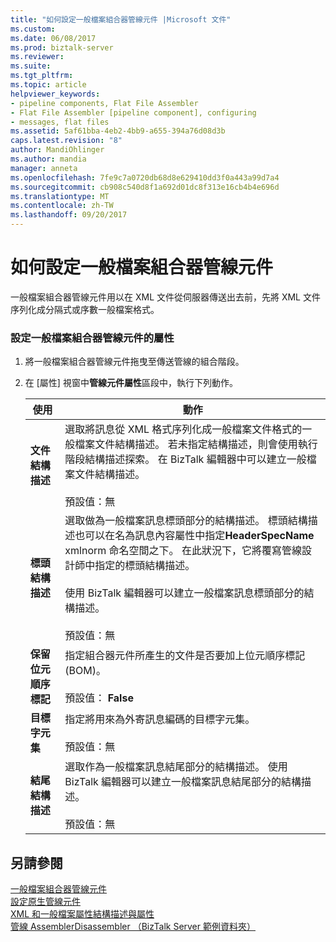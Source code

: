 ```yaml
---
title: "如何設定一般檔案組合器管線元件 |Microsoft 文件"
ms.custom: 
ms.date: 06/08/2017
ms.prod: biztalk-server
ms.reviewer: 
ms.suite: 
ms.tgt_pltfrm: 
ms.topic: article
helpviewer_keywords:
- pipeline components, Flat File Assembler
- Flat File Assembler [pipeline component], configuring
- messages, flat files
ms.assetid: 5af61bba-4eb2-4bb9-a655-394a76d08d3b
caps.latest.revision: "8"
author: MandiOhlinger
ms.author: mandia
manager: anneta
ms.openlocfilehash: 7fe9c7a0720db68d8e629410dd3f0a443a99d7a4
ms.sourcegitcommit: cb908c540d8f1a692d01dc8f313e16cb4b4e696d
ms.translationtype: MT
ms.contentlocale: zh-TW
ms.lasthandoff: 09/20/2017
---
```

# <a name="how-to-configure-the-flat-file-assembler-pipeline-component"></a>如何設定一般檔案組合器管線元件
一般檔案組合器管線元件用以在 XML 文件從伺服器傳送出去前，先將 XML 文件序列化成分隔式或序數一般檔案格式。  
  
### <a name="to-configure-the-properties-for-the-flat-file-assembler-pipeline-component"></a>設定一般檔案組合器管線元件的屬性  
  
1.  將一般檔案組合器管線元件拖曳至傳送管線的組合階段。  
  
2.  在 [屬性] 視窗中**管線元件屬性**區段中，執行下列動作。  
  
    |使用|動作|  
    |--------------|----------------|  
    |**文件結構描述**|選取將訊息從 XML 格式序列化成一般檔案文件格式的一般檔案文件結構描述。 若未指定結構描述，則會使用執行階段結構描述探索。 在 BizTalk 編輯器中可以建立一般檔案文件結構描述。<br /><br /> 預設值：無|  
    |**標頭結構描述**|選取做為一般檔案訊息標頭部分的結構描述。 標頭結構描述也可以在名為訊息內容屬性中指定**HeaderSpecName** xmlnorm 命名空間之下。 在此狀況下，它將覆寫管線設計師中指定的標頭結構描述。<br /><br /> 使用 BizTalk 編輯器可以建立一般檔案訊息標頭部分的結構描述。<br /><br /> 預設值：無|  
    |**保留位元順序標記**|指定組合器元件所產生的文件是否要加上位元順序標記 (BOM)。<br /><br /> 預設值： **False**|  
    |**目標字元集**|指定將用來為外寄訊息編碼的目標字元集。<br /><br /> 預設值：無|  
    |**結尾結構描述**|選取作為一般檔案訊息結尾部分的結構描述。 使用 BizTalk 編輯器可以建立一般檔案訊息結尾部分的結構描述。<br /><br /> 預設值：無|  
  
## <a name="see-also"></a>另請參閱  
 [一般檔案組合器管線元件](../core/flat-file-assembler-pipeline-component.md)   
 [設定原生管線元件](../core/configuring-native-pipeline-components.md)   
 [XML 和一般檔案屬性結構描述與屬性](../core/xml-and-flat-file-property-schema-and-properties.md)   
 [管線 AssemblerDisassembler （BizTalk Server 範例資料夾）](../core/pipelines-assemblerdisassembler-biztalk-server-samples-folder.md)